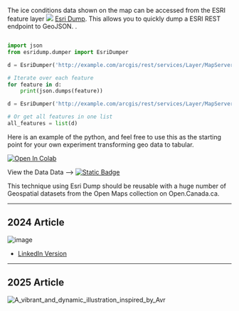 The ice conditions data shown on the map can be accessed from the ESRI feature layer ![](https://img.shields.io/badge/esri-Feature%20Server-06a5f5?style=flat&logo=esri&logoColor=44c359&logoSize=auto&link=https%3A%2F%2Fservices2.arcgis.com%2FWLyMuW006nKOfa5Z%2FArcGIS%2Frest%2Fservices%2FRCS_Status_PUBLIC%2FFeatureServer%2F0)
[Esri Dump](https://pypi.org/project/esridump/). This allows you to quickly dump a ESRI REST endpoint to GeoJSON. 
.
```python

import json
from esridump.dumper import EsriDumper

d = EsriDumper('http://example.com/arcgis/rest/services/Layer/MapServer/1')

# Iterate over each feature
for feature in d:
    print(json.dumps(feature))

d = EsriDumper('http://example.com/arcgis/rest/services/Layer/MapServer/2')

# Or get all features in one list
all_features = list(d)

```
Here is an example of the python, and feel free to use this as the starting point for your own experiment transforming geo data to tabular.


<a href="https://colab.research.google.com/gist/PatLittle/413eef25fae1d1a2e1d5be7ee38c79d0/dump-canal-esri.ipynb" target="_parent"><img src="https://colab.research.google.com/assets/colab-badge.svg" alt="Open In Colab"/></a>

View the Data Data --> [![Static Badge](https://img.shields.io/badge/Open%20in%20Flatdata%20Viewer-FF00E8?style=for-the-badge&logo=github&logoColor=black)](https://flatgithub.com/PatLittle/skateway_data)

This technique using Esri Dump should be reusable with a huge number of Geospatial datasets from the Open Maps collection on Open.Canada.ca.

--------
## 2024 Article

![image](https://github.com/user-attachments/assets/0ee1ea3d-0cac-47b3-8e8c-2f10c7fd1c74)

* [LinkedIn Version](https://www.linkedin.com/pulse/opendatadays-geospatial-data-non-geo-users-patrick-little-mba-udclc/)


-----------

## 2025 Article

![A_vibrant_and_dynamic_illustration_inspired_by_Avr](https://github.com/user-attachments/assets/c612a154-81ea-4459-85e1-0c3d032a2a70)


